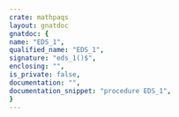 ```yaml
---
crate: mathpaqs
layout: gnatdoc
gnatdoc: {
name: "EDS_1",
qualified_name: "EDS_1",
signature: "eds_1()$",
enclosing: "",
is_private: false,
documentation: "",
documentation_snippet: "procedure EDS_1",
}
---
```

